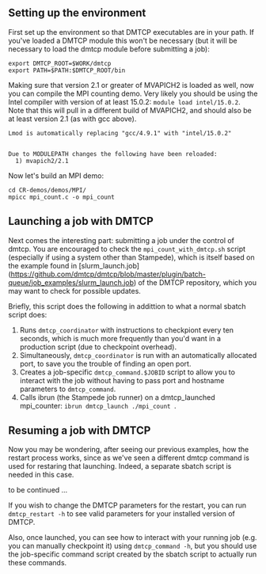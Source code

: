 ## Setting up the environment

First set up the environment so that DMTCP executables are
in your path. If you've loaded a DMTCP module this won't
be necessary (but it will be necessary to load the
dmtcp module before submitting a job):

```
export DMTCP_ROOT=$WORK/dmtcp
export PATH=$PATH:$DMTCP_ROOT/bin
```

Making sure that version 2.1 or greater of MVAPICH2 is loaded as well,
now you can compile the MPI counting demo. Very likely you should be
using the Intel compiler with version of at least 15.0.2: `module load
intel/15.0.2`.  Note that this will pull in a different build of
MVAPICH2, and should also be at least version 2.1 (as with gcc above).

```
Lmod is automatically replacing "gcc/4.9.1" with "intel/15.0.2"


Due to MODULEPATH changes the following have been reloaded:
  1) mvapich2/2.1
```

Now let's build an MPI demo:

```
cd CR-demos/demos/MPI/
mpicc mpi_count.c -o mpi_count
```

## Launching a job with DMTCP

Next comes the interesting part: submitting a job under
the control of dmtcp. You are encouraged to check the 
`mpi_count_with_dmtcp.sh` script (especially if using a system other than
Stampede), which is itself based on the 
example found in [slurm_launch.job]
(https://github.com/dmtcp/dmtcp/blob/master/plugin/batch-queue/job_examples/slurm_launch.job) 
of the DMTCP repository, which you may want to
check for possible updates.

Briefly, this script does the following in addittion
to what a normal sbatch script does:

1. Runs `dmtcp_coordinator` with instructions to checkpiont every ten
seconds, which is much more frequently than you'd want in a production
script (due to checkpoint overhead).  
2. Simultaneously, `dmtcp_coordinator` is run with an automatically
allocated port, to save you the trouble of finding an open port.
3. Creates a job-specific `dmtcp_command.$JOBID` script to allow you
to interact with the job without having to pass port and hostname
parameters to `dmtcp_command`.
4. Calls ibrun (the Stampede job runner) on a
dmtcp_launched mpi_counter: `ibrun dmtcp_launch ./mpi_count `.

## Resuming a job with DMTCP

Now you may be wondering, after seeing our previous examples, how the
restart process works, since as we've seen a different dmtcp command
is used for restaring that launching. Indeed, a separate sbatch script
is needed in this case.

to be continued ...

If you wish to change the DMTCP parameters for the restart, you can
run `dmtcp_restart -h` to see valid parameters for your installed
version of DMTCP.

Also, once launched, you can see how to interact with your running job
(e.g. you can manually checkpoint it) using `dmtcp_command -h`, but
you should use the job-specific command script created by the sbatch
script to actually run these commands.
